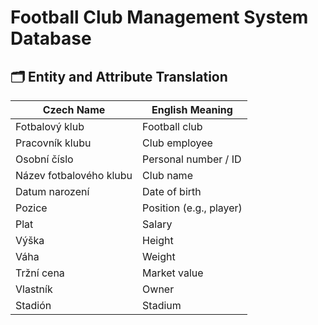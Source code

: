 # Football Club Management System Database
## 🗂️ Entity and Attribute Translation

| Czech Name                   | English Meaning             |
|-----------------------------|-----------------------------|
| Fotbalový klub              | Football club              |
| Pracovník klubu             | Club employee              |
| Osobní číslo                | Personal number / ID       |
| Název fotbalového klubu     | Club name                  |
| Datum narození              | Date of birth              |
| Pozice                      | Position (e.g., player)    |
| Plat                        | Salary                     |
| Výška                       | Height                     |
| Váha                        | Weight                     |
| Tržní cena                  | Market value               |
| Vlastník                    | Owner                      |
| Stadión                     | Stadium                    |
